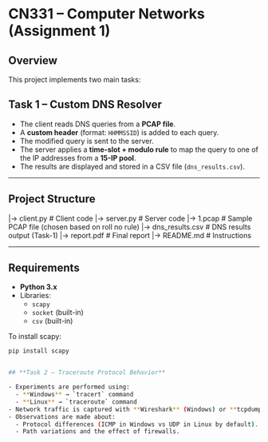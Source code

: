 # CN331 – Computer Networks (Assignment 1)

## Overview
This project implements two main tasks:

## **Task 1 – Custom DNS Resolver**
- The client reads DNS queries from a **PCAP file**.
- A **custom header** (format: `HHMMSSID`) is added to each query.
- The modified query is sent to the server.
- The server applies a **time-slot + modulo rule** to map the query to one of the IP addresses from a **15-IP pool**.
- The results are displayed and stored in a CSV file (`dns_results.csv`).


---

## Project Structure
|-> client.py            # Client code
|-> server.py            # Server code 
|-> 1.pcap               # Sample PCAP file (chosen based on roll no rule) 
|-> dns_results.csv      # DNS results output (Task-1) 
|-> report.pdf           # Final report 
|-> README.md            # Instructions

---

## Requirements
- **Python 3.x**
- Libraries:
  - `scapy`
  - `socket` (built-in)
  - `csv` (built-in)

To install scapy:
```bash
pip install scapy


## **Task 2 – Traceroute Protocol Behavior**

- Experiments are performed using:
  - **Windows** → `tracert` command
  - **Linux** → `traceroute` command
- Network traffic is captured with **Wireshark** (Windows) or **tcpdump** (Linux).
- Observations are made about:
  - Protocol differences (ICMP in Windows vs UDP in Linux by default).
  - Path variations and the effect of firewalls.

